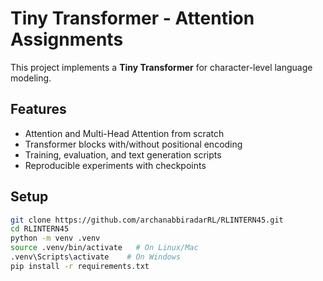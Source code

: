# Tiny Transformer - Attention Assignments

This project implements a **Tiny Transformer** for character-level language modeling.

##  Features
- Attention and Multi-Head Attention from scratch
- Transformer blocks with/without positional encoding
- Training, evaluation, and text generation scripts
- Reproducible experiments with checkpoints

##  Setup
```bash
git clone https://github.com/archanabbiradarRL/RLINTERN45.git
cd RLINTERN45
python -m venv .venv
source .venv/bin/activate   # On Linux/Mac
.venv\Scripts\activate    # On Windows
pip install -r requirements.txt
